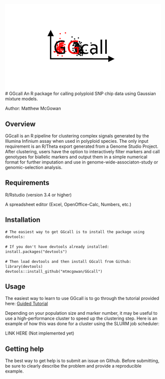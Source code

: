 <img align="left" src="https://github.com/mtmcgowan/GGcall/blob/master/GGcall_oval.png">
# GGcall
An R package for calling polyploid SNP chip data using Gaussian mixture models.

Author: Matthew McGowan

## Overview
GGcall is an R pipeline for clustering complex signals generated by the Illumina Infinium assay when used in polyploid species. The only input requirement is an R/Theta export generated from a Genome Studio Project. After clustering, users have the option to interactively filter markers and call genotypes for biallelic markers and output them in a simple numerical format for further imputation and use in genome-wide-associaton-study or genomic-selection analysis.

## Requirements
R/Rstudio (version 3.4 or higher)

A spreadsheet editor (Excel, OpenOffice-Calc, Numbers, etc.)

## Installation

```{r, eval = FALSE}
# The easiest way to get GGcall is to install the package using devtools:

# If you don't have devtools already installed:
install.packages("devtools")

# Then load devtools and then install GGcall from Github:
library(devtools)
devtools::install_github("mtmcgowan/GGcall")
```
## Usage
The easiest way to learn to use GGcall is to go through the tutorial provided here:
[Guided Tutorial](https://github.com/mtmcgowan/GGcall/wiki/Guided-Tutorial)

Depending on your population size and marker number, it may be useful to use a high-performance cluster to speed up the clustering step. Here is an example of how this was done for a cluster using the SLURM job scheduler:

LINK HERE (Not implemented yet)

## Getting help

The best way to get help is to submit an issue on Github. Before submitting, be sure to clearly describe the problem and provide a reproducible example.
